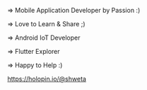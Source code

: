 => Mobile Application Developer by Passion :)

=> Love to Learn & Share ;)

=> Android IoT Developer

=> Flutter Explorer

=> Happy to Help :)

https://holopin.io/@shweta
